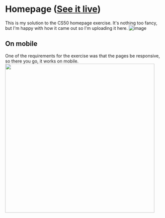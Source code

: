 # Homepage ([See it live](https://vitorapolonio.github.io/homepage-cs50/))
This is my solution to the CS50 homepage exercise. It's nothing too fancy, but I'm happy with how it came out so I'm uploading it here.
![image](https://github.com/user-attachments/assets/26aec0e1-7681-4d15-b706-bbc93217fca2)
## On mobile
One of the requirements for the exercise was that the pages be responsive, so there you go, it works on mobile.
<img src="https://github.com/user-attachments/assets/d9829238-5fe6-4f9e-a1b7-1bc6d796f6e0" width=480px>
